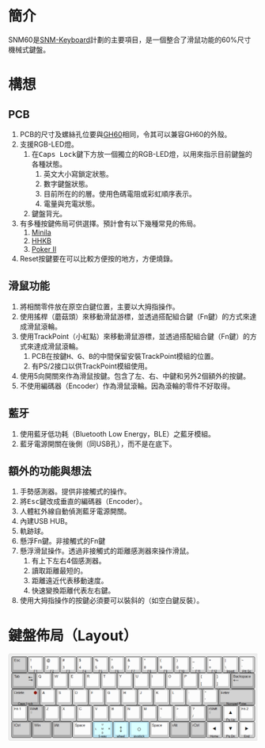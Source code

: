 
# 簡介
SNM60是[SNM-Keyboard](https://github.com/ZiTe-H/snm-keyboard)計劃的主要項目，是一個整合了滑鼠功能的60%尺寸機械式鍵盤。

# 構想
## PCB
1. PCB的尺寸及螺絲孔位要與[GH60](https://github.com/komar007/gh60)相同，令其可以兼容GH60的外殼。
2. 支援RGB-LED燈。
    1. 在<kbd>Caps Lock</kbd>鍵下方放一個獨立的RGB-LED燈，以用來指示目前鍵盤的各種狀態。
        1. 英文大小寫鎖定狀態。
        2. 數字鍵盤狀態。
        3. 目前所在的的層。使用色碼電阻或彩虹順序表示。
        4. 電量與充電狀態。
    2. 鍵盤背光。
3. 有多種按鍵佈局可供選擇。預計會有以下幾種常見的佈局。
    1. [Minila](http://www.filco.com.tw/index.php/products/index/3)
    2. [HHKB](https://happyhackingkb.com/)
    3. [Poker II](https://www.ikbckeyboard.com/product-page/new-poker-ii-black)
4. Reset按鍵要在可以比較方便按的地方，方便燒錄。

## 滑鼠功能
1. 將相關零件放在原空白鍵位置，主要以大拇指操作。
2. 使用搖桿（蘑菇頭）來移動滑鼠游標，並透過搭配組合鍵（Fn鍵）的方式來達成滑鼠滾輪。
3. 使用TrackPoint（小紅點）來移動滑鼠游標，並透過搭配組合鍵（Fn鍵）的方式來達成滑鼠滾輪。
    1. PCB在按鍵<kbd>H</kbd>、<kbd>G</kbd>、<kbd>B</kbd>的中間保留安裝TrackPoint模組的位置。
    2. 有PS/2接口以供TrackPoint模組使用。
4. 使用5向開關來作為滑鼠按鍵。包含了左、右、中鍵和另外2個額外的按鍵。
5. 不使用編碼器（Encoder）作為滑鼠滾輪。因為滾輪的零件不好取得。

## 藍牙
1. 使用藍牙低功耗（Bluetooth Low Energy，BLE）之藍牙模組。
2. 藍牙電源開關在後側（同USB孔），而不是在底下。

## 額外的功能與想法
1. 手勢感測器。提供非接觸式的操作。
2. 將<kbd>Esc</kbd>鍵改成垂直的編碼器（Encoder）。
3. 人體紅外線自動偵測藍牙電源開關。
4. 內建USB HUB。
5. 軌跡球。
6. 懸浮Fn鍵。非接觸式的Fn鍵
7. 懸浮滑鼠操作。透過非接觸式的距離感測器來操作滑鼠。
    1. 有上下左右4個感測器。
    2. 讀取距離最短的。
    3. 距離遠近代表移動速度。
    4. 快速變換距離代表左右鍵。
8. 使用大拇指操作的按鍵必須要可以裝斜的（如空白鍵反裝）。

# 鍵盤佈局（Layout）
![SNM60 Keyboard Layout Ver1.0](https://raw.githubusercontent.com/ZiTe-H/snm-keyboard/develop/SNM60/Hardware/keyboard_layout_editor/snm60_layout_ver1.0.png)
